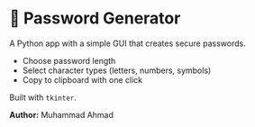 # 🔐 Password Generator

A Python app with a simple GUI that creates secure passwords.

- Choose password length  
- Select character types (letters, numbers, symbols)  
- Copy to clipboard with one click

Built with `tkinter`.

**Author:** Muhammad Ahmad

